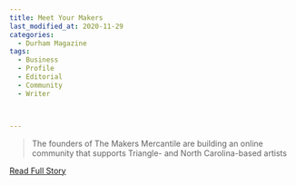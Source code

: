 ```yaml
---
title: Meet Your Makers
last_modified_at: 2020-11-29
categories:
  - Durham Magazine
tags:
  - Business
  - Profile
  - Editorial 
  - Community
  - Writer



---
```


> The founders of The Makers Mercantile are building an online community that supports Triangle- and North Carolina-based artists

<a href="https://issuu.com/shannonmedia/docs/dmoct_nov16/38" target="_blank">Read Full Story</a>
